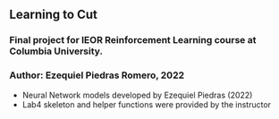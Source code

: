 ## Learning to Cut

### Final project for IEOR Reinforcement Learning course at Columbia University.

### Author: Ezequiel Piedras Romero, 2022

- Neural Network models developed by Ezequiel Piedras (2022)
- Lab4 skeleton and helper functions were provided by the instructor